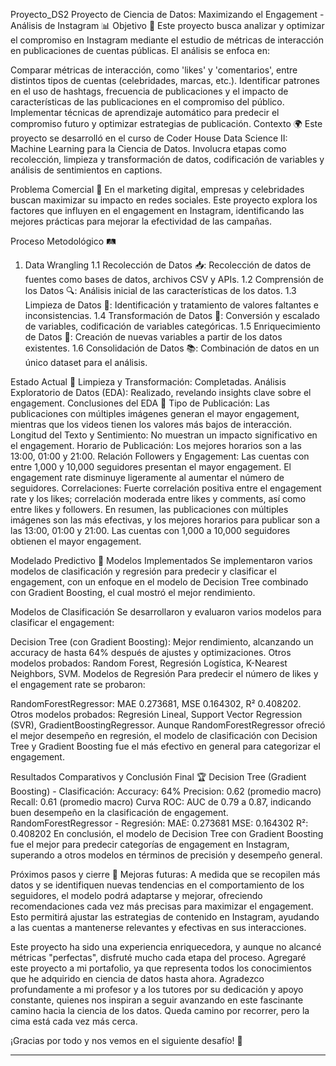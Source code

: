Proyecto_DS2
Proyecto de Ciencia de Datos: Maximizando el Engagement - Análisis de Instagram 📊
Objetivo 🎯
Este proyecto busca analizar y optimizar el compromiso en Instagram mediante el estudio de métricas de interacción en publicaciones de cuentas públicas. El análisis se enfoca en:

Comparar métricas de interacción, como 'likes' y 'comentarios', entre distintos tipos de cuentas (celebridades, marcas, etc.).
Identificar patrones en el uso de hashtags, frecuencia de publicaciones y el impacto de características de las publicaciones en el compromiso del público.
Implementar técnicas de aprendizaje automático para predecir el compromiso futuro y optimizar estrategias de publicación.
Contexto 🌍
Este proyecto se desarrolló en el curso de Coder House Data Science II: Machine Learning para la Ciencia de Datos. Involucra etapas como recolección, limpieza y transformación de datos, codificación de variables y análisis de sentimientos en captions.

Problema Comercial 💼
En el marketing digital, empresas y celebridades buscan maximizar su impacto en redes sociales. Este proyecto explora los factores que influyen en el engagement en Instagram, identificando las mejores prácticas para mejorar la efectividad de las campañas.

Proceso Metodológico 🛤️
1. Data Wrangling
1.1 Recolección de Datos 📥: Recolección de datos de fuentes como bases de datos, archivos CSV y APIs. 1.2 Comprensión de los Datos 🔍: Análisis inicial de las características de los datos. 1.3 Limpieza de Datos 🧹: Identificación y tratamiento de valores faltantes e inconsistencias. 1.4 Transformación de Datos 🔄: Conversión y escalado de variables, codificación de variables categóricas. 1.5 Enriquecimiento de Datos 🌟: Creación de nuevas variables a partir de los datos existentes. 1.6 Consolidación de Datos 📚: Combinación de datos en un único dataset para el análisis.

Estado Actual 🚧
Limpieza y Transformación: Completadas.
Análisis Exploratorio de Datos (EDA): Realizado, revelando insights clave sobre el engagement.
Conclusiones del EDA 📝
Tipo de Publicación: Las publicaciones con múltiples imágenes generan el mayor engagement, mientras que los videos tienen los valores más bajos de interacción.
Longitud del Texto y Sentimiento: No muestran un impacto significativo en el engagement.
Horario de Publicación: Los mejores horarios son a las 13:00, 01:00 y 21:00.
Relación Followers y Engagement: Las cuentas con entre 1,000 y 10,000 seguidores presentan el mayor engagement. El engagement rate disminuye ligeramente al aumentar el número de seguidores.
Correlaciones: Fuerte correlación positiva entre el engagement rate y los likes; correlación moderada entre likes y comments, así como entre likes y followers.
En resumen, las publicaciones con múltiples imágenes son las más efectivas, y los mejores horarios para publicar son a las 13:00, 01:00 y 21:00. Las cuentas con 1,000 a 10,000 seguidores obtienen el mayor engagement.

Modelado Predictivo 🔮
Modelos Implementados
Se implementaron varios modelos de clasificación y regresión para predecir y clasificar el engagement, con un enfoque en el modelo de Decision Tree combinado con Gradient Boosting, el cual mostró el mejor rendimiento.

Modelos de Clasificación
Se desarrollaron y evaluaron varios modelos para clasificar el engagement:

Decision Tree (con Gradient Boosting): Mejor rendimiento, alcanzando un accuracy de hasta 64% después de ajustes y optimizaciones.
Otros modelos probados: Random Forest, Regresión Logística, K-Nearest Neighbors, SVM.
Modelos de Regresión
Para predecir el número de likes y el engagement rate se probaron:

RandomForestRegressor: MAE 0.273681, MSE 0.164302, R² 0.408202.
Otros modelos probados: Regresión Lineal, Support Vector Regression (SVR), GradientBoostingRegressor.
Aunque RandomForestRegressor ofreció el mejor desempeño en regresión, el modelo de clasificación con Decision Tree y Gradient Boosting fue el más efectivo en general para categorizar el engagement.

Resultados Comparativos y Conclusión Final 🏆
Decision Tree (Gradient Boosting) - Clasificación:
Accuracy: 64%
Precision: 0.62 (promedio macro)
Recall: 0.61 (promedio macro)
Curva ROC: AUC de 0.79 a 0.87, indicando buen desempeño en la clasificación de engagement.
RandomForestRegressor - Regresión:
MAE: 0.273681
MSE: 0.164302
R²: 0.408202
En conclusión, el modelo de Decision Tree con Gradient Boosting fue el mejor para predecir categorías de engagement en Instagram, superando a otros modelos en términos de precisión y desempeño general.

Próximos pasos y cierre 🌟
Mejoras futuras: A medida que se recopilen más datos y se identifiquen nuevas tendencias en el comportamiento de los seguidores, el modelo podrá adaptarse y mejorar, ofreciendo recomendaciones cada vez más precisas para maximizar el engagement. Esto permitirá ajustar las estrategias de contenido en Instagram, ayudando a las cuentas a mantenerse relevantes y efectivas en sus interacciones.

Este proyecto ha sido una experiencia enriquecedora, y aunque no alcancé métricas "perfectas", disfruté mucho cada etapa del proceso. Agregaré este proyecto a mi portafolio, ya que representa todos los conocimientos que he adquirido en ciencia de datos hasta ahora. Agradezco profundamente a mi profesor y a los tutores por su dedicación y apoyo constante, quienes nos inspiran a seguir avanzando en este fascinante camino hacia la ciencia de los datos. Queda camino por recorrer, pero la cima está cada vez más cerca.

¡Gracias por todo y nos vemos en el siguiente desafío! 🚀


---

